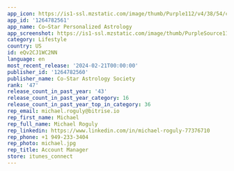```yaml
---
app_icon: https://is1-ssl.mzstatic.com/image/thumb/Purple112/v4/38/54/cb/3854cb3c-2d6f-7d54-c14e-40cdd3c0cb46/AppIcon-0-1x_U007emarketing-1-0-85-220.png/1024x1024bb.png
app_id: '1264782561'
app_name: Co–Star Personalized Astrology
app_screenshot: https://is1-ssl.mzstatic.com/image/thumb/PurpleSource116/v4/96/6f/1a/966f1a32-44f8-ba6d-98be-0d896d0a1edf/b1be59cb-cf5a-4d9c-a4c9-78871a03b4f6_1_-_1284_x_2780.png/1284x2778bb.png
category: Lifestyle
country: US
id: eQv2CJ1WC2NN
language: en
most_recent_release: '2024-02-21T00:00:00'
publisher_id: '1264782560'
publisher_name: Co-Star Astrology Society
rank: '47'
release_count_in_past_year: '43'
release_count_in_past_year_category: 16
release_count_in_past_year_top_in_category: 36
rep_email: michael.roguly@bitrise.io
rep_first_name: Michael
rep_full_name: Michael Roguly
rep_linkedin: https://www.linkedin.com/in/michael-roguly-77376710
rep_phone: +1 949-233-3404
rep_photo: michael.jpg
rep_title: Account Manager
store: itunes_connect
---
```


